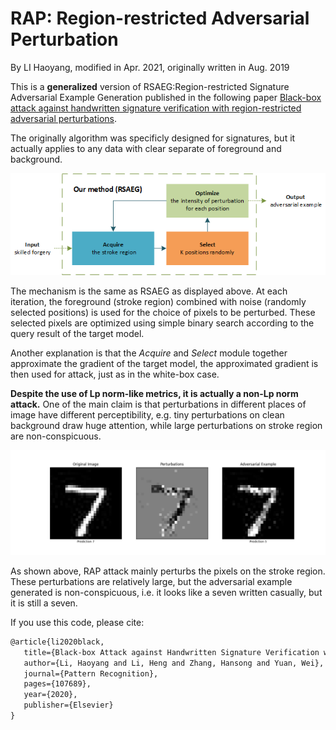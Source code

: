 # RAP: Region-restricted Adversarial Perturbation

By LI Haoyang, modified in Apr. 2021, originally written in Aug. 2019

This is a **generalized** version of RSAEG:Region-restricted Signature Adversarial Example Generation published in the following paper [Black-box attack against handwritten signature verification with region-restricted adversarial perturbations](http://www.sciencedirect.com/science/article/pii/S0031320320304921).

The originally algorithm was specificly designed for signatures, but it actually applies to any data with clear separate of foreground and background.

<img src="records/rsaeg.png"></img>

The mechanism is the same as RSAEG as displayed above. At each iteration, the foreground (stroke region) combined with noise (randomly selected positions) is used for the choice of pixels to be perturbed. These selected pixels are optimized using simple binary search according to the query result of the target model. 

Another explanation is that the *Acquire* and *Select* module together approximate the gradient of the target model, the approximated gradient is then used for attack, just as in the white-box case.

**Despite the use of Lp norm-like metrics, it is actually a non-Lp norm attack.** One of the main claim is that perturbations in different places of image have different perceptibility, e.g. tiny perturbations on clean background draw huge attention, while large perturbations on stroke region are non-conspicuous.

<img src="records/rap_attack_result.jpg"></img>

As shown above, RAP attack mainly perturbs the pixels on the stroke region. These perturbations are relatively large, but the adversarial example generated is non-conspicuous, i.e. it looks like a seven written casually, but it is still a seven.

If you use this code, please cite:

```latex
@article{li2020black,
   title={Black-box Attack against Handwritten Signature Verification with Region-restricted Adversarial Perturbations},
   author={Li, Haoyang and Li, Heng and Zhang, Hansong and Yuan, Wei},
   journal={Pattern Recognition},
   pages={107689},
   year={2020},
   publisher={Elsevier}
}
```



